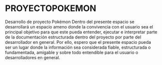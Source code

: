 # PROYECTOPOKEMON
Desarrollo de proyecto Pokémon 
Dentro del presente espacio se desarrollará un espacio ameno donde la convivencia con el usuario sea el principal objetivo para que este pueda
entender, ejecutar e interpretar parte de la documentación estructurada dentro del proyecto por parte del desarrollador en general.
Por ello, espero que el presente espacio pueda ser un lugar donde la información sea considerada fiable, estructurada o fundamentada, amigable y sobre todo
entendible para el usuario o desarrolladores en general.
